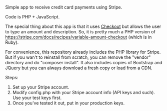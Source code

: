 Simple app to receive credit card payments using Stripe.

Code is PHP + JavaScript.

The special thing about this app is that it uses <a href="https://stripe.com/docs/checkout">Checkout</a> but allows the user to type an amount and description. So, it is pretty much a PHP version of https://stripe.com/docs/recipes/variable-amount-checkout (which is in Ruby).

For convenience, this repository already includes the PHP library for Stripe. But if you wan't to reinstall from scratch, you can remove the "vendor" directory and do "composer install". It also includes copies of Bootstrap and JQuery but you can always download a fresh copy or load from a CDN.

Steps:
 1. Set up your Stripe account.
 2. Modify config.php with your Stripe account info (API keys and such). Use your test keys first.
 3. Once you've tested it out, put in your production keys.
 
